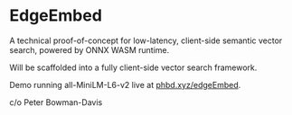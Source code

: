 # EdgeEmbed

A technical proof-of-concept for low-latency, client-side semantic vector search, powered by ONNX WASM runtime.

Will be scaffolded into a fully client-side vector search framework.

Demo running all-MiniLM-L6-v2 live at [phbd.xyz/edgeEmbed](https://phbd.xyz/edgeEmbed/).

c/o Peter Bowman-Davis
